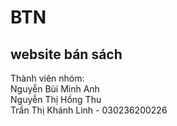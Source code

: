 # BTN
<h2>website bán sách</h2>
Thành viên nhóm:</br>
Nguyễn Bùi Minh Anh </br>
Nguyễn Thị Hồng Thu </br>
Trần Thị Khánh Linh - 030236200226
